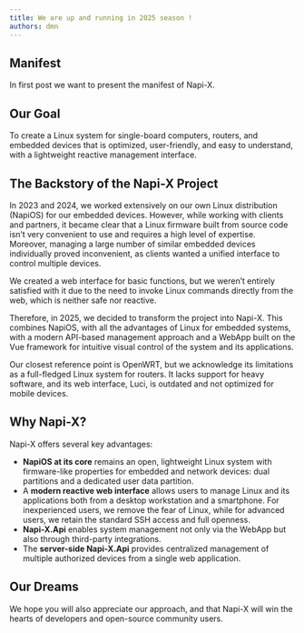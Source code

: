 ```yaml
---
title: We are up and running in 2025 season !
authors: dmn
---
```

## Manifest

In first post we want to present the manifest of Napi-X.

## Our Goal

To create a Linux system for single-board computers, routers, and embedded devices that is optimized, user-friendly, and easy to understand, with a lightweight reactive management interface.

## The Backstory of the Napi-X Project

In 2023 and 2024, we worked extensively on our own Linux distribution (NapiOS) for our embedded devices. However, while working with clients and partners, it became clear that a Linux firmware built from source code isn’t very convenient to use and requires a high level of expertise. Moreover, managing a large number of similar embedded devices individually proved inconvenient, as clients wanted a unified interface to control multiple devices.

We created a web interface for basic functions, but we weren’t entirely satisfied with it due to the need to invoke Linux commands directly from the web, which is neither safe nor reactive.

Therefore, in 2025, we decided to transform the project into Napi-X. This combines NapiOS, with all the advantages of Linux for embedded systems, with a modern API-based management approach and a WebApp built on the Vue framework for intuitive visual control of the system and its applications.

Our closest reference point is OpenWRT, but we acknowledge its limitations as a full-fledged Linux system for routers. It lacks support for heavy software, and its web interface, Luci, is outdated and not optimized for mobile devices.

## Why Napi-X?

Napi-X offers several key advantages:

- **NapiOS at its core** remains an open, lightweight Linux system with firmware-like properties for embedded and network devices: dual partitions and a dedicated user data partition.
- A **modern reactive web interface** allows users to manage Linux and its applications both from a desktop workstation and a smartphone. For inexperienced users, we remove the fear of Linux, while for advanced users, we retain the standard SSH access and full openness.
- **Napi-X.Api** enables system management not only via the WebApp but also through third-party integrations.
- The **server-side Napi-X.Api** provides centralized management of multiple authorized devices from a single web application.

## Our Dreams

We hope you will also appreciate our approach, and that Napi-X will win the hearts of developers and open-source community users.
